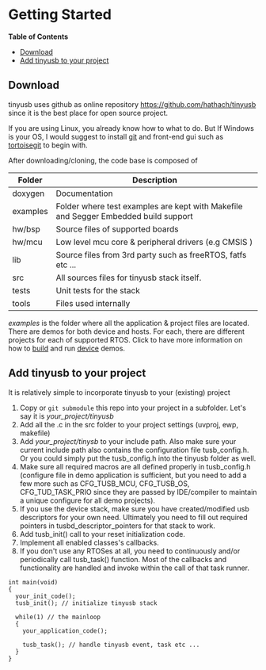 # Getting Started #

<!-- START doctoc generated TOC please keep comment here to allow auto update -->
<!-- DON'T EDIT THIS SECTION, INSTEAD RE-RUN doctoc TO UPDATE -->
**Table of Contents**

- [Download](#download)
- [Add tinyusb to your project](#add-tinyusb-to-your-project)

<!-- END doctoc generated TOC please keep comment here to allow auto update -->

## Download

tinyusb uses github as online repository https://github.com/hathach/tinyusb since it is the best place for open source project.

If you are using Linux, you already know how to what to do. But If Windows is your OS, I would suggest to install [git](http://git-scm.com/) and front-end gui such as [tortoisegit](http://code.google.com/p/tortoisegit) to begin with.

After downloading/cloning, the code base is composed of

Folder  | Description
-----   | -------------
doxygen | Documentation
examples| Folder where test examples are kept with Makefile and Segger Embedded build support
hw/bsp  | Source files of supported boards
hw/mcu  | Low level mcu core & peripheral drivers (e.g CMSIS )
lib     | Source files from 3rd party such as freeRTOS, fatfs etc ...
src     | All sources files for tinyusb stack itself.
tests   | Unit tests for the stack
tools   | Files used internally

*examples* is the folder where all the application & project files are located. There are demos for both device and hosts. For each, there are different projects for each of supported RTOS. Click to have more information on how to [build](../examples/readme.md) and run [device](../examples/device/readme.md) demos.

## Add tinyusb to your project

It is relatively simple to incorporate tinyusb to your (existing) project

1. Copy or `git submodule` this repo into your project in a subfolder. Let's say it is *your_project/tinyusb*
2. Add all the .c in the src folder to your project settings (uvproj, ewp, makefile)
3. Add *your_project/tinysb* to your include path. Also make sure your current include path also contains the configuration file tusb_config.h. Or you could simply put the tusb_config.h into the tinyusb folder as well.
4. Make sure all required macros are all defined properly in tusb_config.h (configure file in demo application is sufficient, but you need to add a few more such as CFG_TUSB_MCU, CFG_TUSB_OS, CFG_TUD_TASK_PRIO since they are passed by IDE/compiler to maintain a unique configure for all demo projects).
5. If you use the device stack, make sure you have created/modified usb descriptors for your own need. Ultimately you need to fill out required pointers in tusbd_descriptor_pointers for that stack to work.
6. Add tusb_init() call to your reset initialization code.
7. Implement all enabled classes's callbacks.
8. If you don't use any RTOSes at all, you need to continuously and/or periodically call tusb_task() function. Most of the callbacks and functionality are handled and invoke within the call of that task runner.

~~~{.c}
int main(void)
{
  your_init_code();
  tusb_init(); // initialize tinyusb stack

  while(1) // the mainloop
  {
    your_application_code();

    tusb_task(); // handle tinyusb event, task etc ...
  }
}
~~~

[//]: # (\subpage md_boards_readme)
[//]: # (\subpage md_doxygen_started_demo)
[//]: # (\subpage md_tools_readme)

